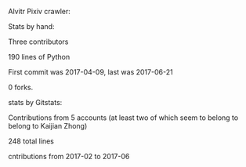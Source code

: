 
Alvitr Pixiv crawler:


Stats by hand:

Three contributors

190 lines of Python

First commit was 2017-04-09, last was 2017-06-21

0 forks.


stats by Gitstats:

Contributions from 5 accounts (at least two of which seem to belong to belong to Kaijian Zhong)

248 total lines

cntributions from 2017-02 to 2017-06
